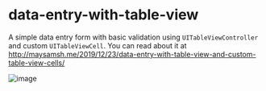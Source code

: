 # data-entry-with-table-view

A simple data entry form with basic validation using `UITableViewController` and custom `UITableViewCell`. You can read about it at http://maysamsh.me/2019/12/23/data-entry-with-table-view-and-custom-table-view-cells/

![image](https://maysamsh.me/wp-content/uploads/2019-12-15-17-33-57.2019-12-15-17_38_12.gif)


